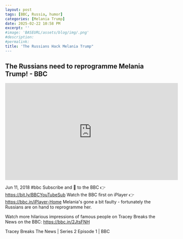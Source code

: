 ```yaml
---
layout: post
tags: [BBC, Russia, humor]
categories: [Melania Trump]
date: 2025-02-22 10:58 PM
excerpt: ''
#image: 'BASEURL/assets/blog/img/.png'
#description:
#permalink:
title: 'The Russians Hack Melania Trump"
---
```



## The Russians need to reprogramme Melania Trump! - BBC

<iframe width="560" height="315" src="https://www.youtube.com/embed/PmuR2XFxkdU?si=5cVtJkNH_ar3PRl8" title="YouTube video player" frameborder="0" allow="accelerometer; autoplay; clipboard-write; encrypted-media; gyroscope; picture-in-picture; web-share" referrerpolicy="strict-origin-when-cross-origin" allowfullscreen></iframe>

Jun 11, 2018  #bbc
Subscribe and 🔔 to the BBC 👉 https://bit.ly/BBCYouTubeSub
Watch the BBC first on iPlayer 👉 https://bbc.in/iPlayer-Home Melania's gone a bit faulty - fortunately the Russians are on hand to reprogramme her.

Watch more hilarious impressions of famous people on Tracey Breaks the News on the BBC: https://bbc.in/2JtsFNH

Tracey Breaks The News | Series 2 Episode 1 | BBC
